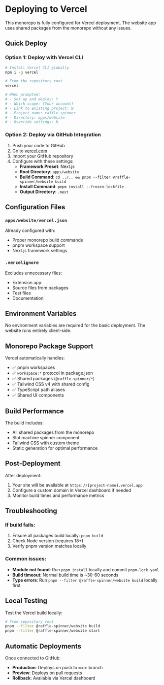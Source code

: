 # Deploying to Vercel

This monorepo is fully configured for Vercel deployment. The website app uses shared packages from the monorepo without any issues.

## Quick Deploy

### Option 1: Deploy with Vercel CLI

```bash
# Install Vercel CLI globally
npm i -g vercel

# From the repository root
vercel

# When prompted:
# - Set up and deploy: Y
# - Which scope: [Your account]
# - Link to existing project: N
# - Project name: raffle-spinner
# - Directory: apps/website
# - Override settings: N
```

### Option 2: Deploy via GitHub Integration

1. Push your code to GitHub
2. Go to [vercel.com](https://vercel.com)
3. Import your GitHub repository
4. Configure with these settings:
   - **Framework Preset**: Next.js
   - **Root Directory**: `apps/website`
   - **Build Command**: `cd ../.. && pnpm --filter @raffle-spinner/website build`
   - **Install Command**: `pnpm install --frozen-lockfile`
   - **Output Directory**: `.next`

## Configuration Files

### `apps/website/vercel.json`

Already configured with:

- Proper monorepo build commands
- pnpm workspace support
- Next.js framework settings

### `.vercelignore`

Excludes unnecessary files:

- Extension app
- Source files from packages
- Test files
- Documentation

## Environment Variables

No environment variables are required for the basic deployment. The website runs entirely client-side.

## Monorepo Package Support

Vercel automatically handles:

- ✅ pnpm workspaces
- ✅ `workspace:*` protocol in package.json
- ✅ Shared packages (`@raffle-spinner/*`)
- ✅ Tailwind CSS v4 with shared config
- ✅ TypeScript path aliases
- ✅ Shared UI components

## Build Performance

The build includes:

- All shared packages from the monorepo
- Slot machine spinner component
- Tailwind CSS with custom theme
- Static generation for optimal performance

## Post-Deployment

After deployment:

1. Your site will be available at `https://[project-name].vercel.app`
2. Configure a custom domain in Vercel dashboard if needed
3. Monitor build times and performance metrics

## Troubleshooting

### If build fails:

1. Ensure all packages build locally: `pnpm build`
2. Check Node version (requires 18+)
3. Verify pnpm version matches locally

### Common issues:

- **Module not found**: Run `pnpm install` locally and commit `pnpm-lock.yaml`
- **Build timeout**: Normal build time is ~30-60 seconds
- **Type errors**: Run `pnpm --filter @raffle-spinner/website build` locally first

## Local Testing

Test the Vercel build locally:

```bash
# From repository root
pnpm --filter @raffle-spinner/website build
pnpm --filter @raffle-spinner/website start
```

## Automatic Deployments

Once connected to GitHub:

- **Production**: Deploys on push to `main` branch
- **Preview**: Deploys on pull requests
- **Rollback**: Available via Vercel dashboard
